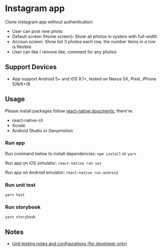 # Instagram app

Clone instagram app without authentication:

* User can post new photo
* Default screen (Home screen): Show all photos in system with full-width
* Accoun screen: Show list 3 photos each row, the number items in a row is flexible
* User can like / remove like, comment for any photos

## Support Devices

* App support Android 5+ and iOS 8.1+, tested on Nexus 5X, Pixel, iPhone 5/6/6+/8

## Usage

Please install packages follow
[react-native doucments](https://facebook.github.io/react-native/docs/getting-started.html), there're:

* react-native-cli
* Xcode
* Android Studio or Genymotion

### Run app

Run command below to install dependencies: `npm install` or `yarn`

Run app on iOS simulator: `react-native run-ios`

Run app on Android emulator: `react-native run-android`

### Run unit test

```
yarn test
```

### Run storybook

```
yarn storybook
```

## Notes

* [Unit testing notes and configurations (for developer only)](notes/unit-testing.md)

